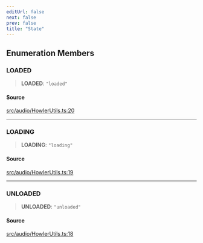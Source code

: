 ```yaml
---
editUrl: false
next: false
prev: false
title: "State"
---
```


## Enumeration Members

### LOADED

> **LOADED**: `"loaded"`

#### Source

[src/audio/HowlerUtils.ts:20](https://github.com/relishinc/dill-pixel/blob/10f512f7f577ca5e74162827f11215b28df5ca97/src/audio/HowlerUtils.ts#L20)

***

### LOADING

> **LOADING**: `"loading"`

#### Source

[src/audio/HowlerUtils.ts:19](https://github.com/relishinc/dill-pixel/blob/10f512f7f577ca5e74162827f11215b28df5ca97/src/audio/HowlerUtils.ts#L19)

***

### UNLOADED

> **UNLOADED**: `"unloaded"`

#### Source

[src/audio/HowlerUtils.ts:18](https://github.com/relishinc/dill-pixel/blob/10f512f7f577ca5e74162827f11215b28df5ca97/src/audio/HowlerUtils.ts#L18)
